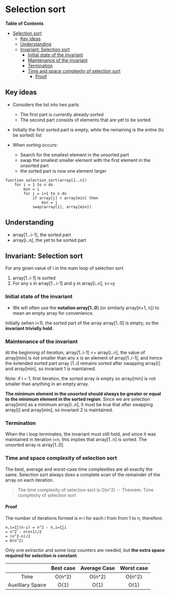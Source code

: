 # Selection sort

<!-- markdown-toc start - Don't edit this section. Run M-x markdown-toc-refresh-toc -->
**Table of Contents**

- [Selection sort](#selection-sort)
    - [Key ideas](#key-ideas)
    - [Understanding](#understanding)
    - [Invariant: Selection sort](#invariant-selection-sort)
        - [Initial state of the invariant](#initial-state-of-the-invariant)
        - [Maintenance of the invariant](#maintenance-of-the-invariant)
        - [Termination](#termination)
        - [Time and space complexity of selection sort](#time-and-space-complexity-of-selection-sort)
            - [Proof](#proof)

<!-- markdown-toc end -->


## Key ideas

* Considers the list into two parts
  * The first part is currently already sorted
  * The second part consists of elements that are yet to be sorted 
  
* Initially the first sorted part is empty, while the remaining is the entire (to be sorted) list

* When sorting occurs:
  * Search for the smallest element in the unsorted part
  * swap the smallest smaller element with the first element in the unsorted part
  * the sorted part is now one element larger

```pseudcode
function selection_sort(array[1..n])   
    for i = 1 to n do
        min = i
        for j = i+1 to n do
            if array[j] < array[min] then
                min = j
            swap(array[i], array[min])
```

## Understanding

* array[1...i-1], the sorted part
* array[i..n], the yet to be sorted part


## Invariant: Selection sort

For any given value of i in the main loop of selection sort

1. array[1..i-1] is sorted
2. For any x in array[1...i-1] and y in array[i..n], x<=y

### Initial state of the invariant
* We will often use the **notation array[1..0**] (or similarly array[n+1, n]) to mean an empty array for convenience.

Initially (when i=1), the sorted part of the array array[1..0] is empty, so the **invariant trivially hold**. 


### Maintenance of the invariant

At the beginning of iteration, array[1..i-1] <= array[i..n], the value of array[min] is not smaller than any x is an element of array[1..i-1], and hence the extended sorted part array [1..i] remains sorted after swapping array[i] and array[min], so invariant 1 is maintained.

Note: if i = 1, first iteration, the sorted array is empty so array[min] is not smaller than anything in an empty array.

**The minimum element in the unsorted should always be greater or equal to the minimum element in the sorted region**. Since we are selection array[min] as a minimum array[i..n], it must be true that after swapping array[i] and array[min], so invariant 2 is maintained.

### Termination
When the i loop terminates, the invariant must still hold, and since it was maintained in iteration i=n, this implies that array[1..n] is sorted. The unsorted array is array[1..0].


### Time and space complexity of selection sort
The best, average and worst-case time complexities are all exactly the same. Selection sort always does a complete scan of the remainder of the array on each iteration. 


> The time complexity of selection sort is O(n^2)
> -- Theorem: Time complexity of selection sort

#### Proof
The number of iterations formed is n-i for each i from from 1 to n, therefore:

```Maths
n,i=1∑(n-i) = n^2 - n,i=1∑i
= n^2 - n(n+1)/2
= (n^2-n)/2
= O(n^2)
```

Only one extractor and some loop counters are needed, but **the extra space required for selection is constant**.

|                  | Best case | Average Case | Worst case |
|:----------------:|:---------:|:------------:|:----------:|
| Time             | O(n^2)    | O(n^2)       | O(n^2)     |
| Auxilliary Space | O(1)      | O(1)         | O(1)       |

